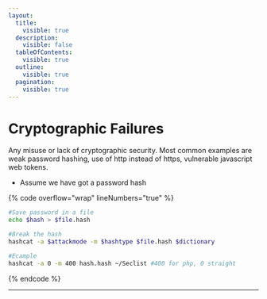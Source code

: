 ```yaml
---
layout:
  title:
    visible: true
  description:
    visible: false
  tableOfContents:
    visible: true
  outline:
    visible: true
  pagination:
    visible: true
---
```


# Cryptographic Failures

Any misuse or lack of cryptographic security. Most common examples are weak password hashing, use of http instead of https, vulnerable javascript web tokens.

* Assume we have got a password hash

{% code overflow="wrap" lineNumbers="true" %}
```bash
#Save password in a file 
echo $hash > $file.hash

#Break the hash
hashcat -a $attackmode -m $hashtype $file.hash $dictionary

#Ecample
hashcat -a 0 -m 400 hash.hash ~/Seclist #400 for php, 0 straight
```
{% endcode %}

***

